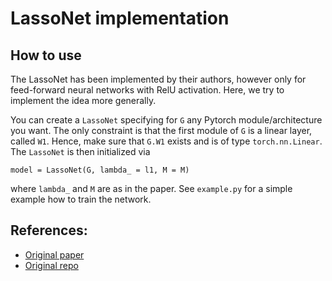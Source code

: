 # LassoNet implementation

## How to use

The LassoNet has been implemented by their authors, however only for feed-forward neural networks with RelU activation. Here, we try to implement the idea more generally.

You can create a `LassoNet` specifying for `G` any Pytorch module/architecture you want. The only constraint is that the first module of `G` is a linear layer, called `W1`.
Hence, make sure that `G.W1` exists and is of type `torch.nn.Linear`. The `LassoNet` is then initialized via


	model = LassoNet(G, lambda_ = l1, M = M)

where `lambda_` and `M` are as in the paper. See `example.py` for a simple example how to train the network.

## References:

* [Original paper](https://jmlr.org/papers/volume22/20-848/20-848.pdf)
* [Original repo](https://github.com/lasso-net/lassonet)
